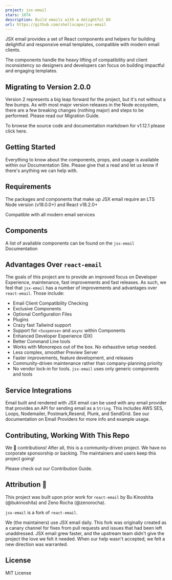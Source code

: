 ```yaml
---
project: jsx-email
stars: 1074
description: Build emails with a delightful DX
url: https://github.com/shellscape/jsx-email
---
```


  
  

JSX email provides a set of React components and helpers for building delightful and responsive email templates, compatible with modern email clients.  
  
The components handle the heavy lifting of compatibility and client inconsistency so designers and developers can focus on building impactful and engaging templates.  

Migrating to Version 2.0.0
--------------------------

Version 2 represents a big leap forward for the project, but it's not without a few bumps. As with most major version releases in the Node ecosystem, there are a few breaking changes (nothing major) and steps to be performed. Please read our Migration Guide.

To browse the source code and documentation markdown for v1.12.1 please click here.

Getting Started
---------------

Everything to know about the components, props, and usage is available within our Documentation Site. Please give that a read and let us know if there's anything we can help with.

Requirements
------------

The packages and components that make up JSX email require an LTS Node version (v18.0.0+) and React v18.2.0+

  
  
Compatible with all modern email services  
  

Components
----------

A list of available components can be found on the `jsx-email` Documentation

Advantages Over `react-email`
-----------------------------

The goals of this project are to provide an improved focus on Developer Experience, maintenance, fast improvements and fast releases. As such, we feel that `jsx-email` has a number of improvements and advantages over `react-email`. Those include:

-   Email Client Compatibility Checking
-   Exclusive Components
-   Optional Configuration Files
-   Plugins
-   Crazy fast Tailwind support
-   Support for `<Suspense>` and `async` within Components
-   Enhanced Developer Experience (DX)
-   Better Command Line tools
-   Works with Monorepos out of the box. No exhaustive setup needed.
-   Less complex, smoother Preview Server
-   Faster improvements, feature development, and releases
-   Community-driven maintenance rather than company-planning priority
-   No vendor lock-in for tools. `jsx-email` uses only generic components and tools

Service Integrations
--------------------

Email built and rendered with JSX email can be used with any email provider that provides an API for sending email as a `String`. This includes AWS SES, Loops, Nodemailer, Postmark,Resend, Plunk, and SendGrid. See our documentation on Email Providers for more info and example usage.

Contributing, Working With This Repo
------------------------------------

We 💛 contributions! After all, this is a community-driven project. We have no corporate sponsorship or backing. The maintainers and users keep this project going!

Please check out our Contribution Guide.

Attribution 🧡
--------------

This project was built upon prior work for `react-email` by Bu Kinoshita (@bukinoshita) and Zeno Rocha (@zenorocha).

`jsx-email` is a fork of `react-email`.

We (the maintainers) use JSX email daily. This fork was originally created as a canary channel for fixes from pull requests and issues that had been left unaddressed. JSX email grew faster, and the upstream team didn't give the project the love we felt it needed. When our help wasn't accepted, we felt a new direction was warranted.

License
-------

MIT License
